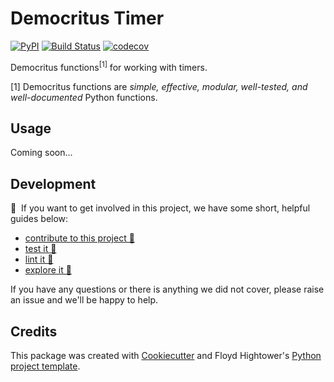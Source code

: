 # Democritus Timer

[![PyPI](https://img.shields.io/pypi/v/d8s-timer.svg)](https://pypi.python.org/pypi/d8s-timer)
[![Build Status](https://travis-ci.com/democritus-project/d8s-timer.svg?branch=main)](https://travis-ci.com/democritus-project/d8s-timer)
[![codecov](https://codecov.io/gh/democritus-project/d8s-timer/branch/main/graph/badge.svg?token=V0WOIXRGMM)](https://codecov.io/gh/democritus-project/d8s-timer)

Democritus functions<sup>[1]</sup> for working with timers.

[1] Democritus functions are <i>simple, effective, modular, well-tested, and well-documented</i> Python functions.

## Usage

Coming soon...

## Development

👋 &nbsp;If you want to get involved in this project, we have some short, helpful guides below:

- [contribute to this project 🥇][contributing]
- [test it 🧪][local-dev]
- [lint it 🧹][local-dev]
- [explore it 🔭][local-dev]

If you have any questions or there is anything we did not cover, please raise an issue and we'll be happy to help.

## Credits

This package was created with [Cookiecutter](https://github.com/audreyr/cookiecutter) and Floyd Hightower's [Python project template](https://github.com/fhightower-templates/python-project-template).

[contributing]: https://github.com/democritus-project/.github/blob/main/CONTRIBUTING.md#contributing-a-pr-
[local-dev]: https://github.com/democritus-project/.github/blob/main/CONTRIBUTING.md#local-development-
